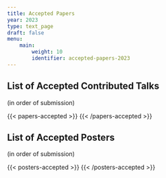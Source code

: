 ```yaml
---
title: Accepted Papers
year: 2023
type: text_page
draft: false
menu:
    main:
        weight: 10
        identifier: accepted-papers-2023
---
```



<script src="https://ajax.googleapis.com/ajax/libs/jquery/3.5.1/jquery.min.js"></script>

## List of Accepted Contributed Talks

(in order of submission)

{{< papers-accepted >}}
{{< /papers-accepted >}}


## List of Accepted Posters

(in order of submission)

{{< posters-accepted >}}
{{< /posters-accepted >}}

<!--
## Best Student Paper Awards
### Theory
Congratulations to **Tony Metger** for *Generalised entropy accumulation for quantum cryptography* with co-authors Omar Fawzi ; David Sutter ; Renato Renner

### Experiment
Congratulations to **Fadri Grünenfelder** for *Towards 100 Mbps secret key rate QKD* with co-authors Alberto Boaron ; Matthieu Perrenoud ; Giovanni Resta ; Raphael Houlmann ; Sylvain El-Khoury ; Hugo Zbinden -->




<!-- Download a zip-archive of
{{< button-link label="all posters" url="https://surfdrive.surf.nl/files/index.php/s/QujOcEzN8b7ndhH/download" icon="tar" >}} available so far.

### Tue, 11 Aug, 15:15 - 17:15 (TODO set final date)
{{< button-link label="session" url="/sessions/poster1" icon="link" >}}
{{< posters-accepted session="tue_afternoon" >}}{{< /posters-accepted >}}

### Thu, 13 Aug, 11:00 - 13:00 (TODO set final date)
{{< button-link label="session" url="/sessions/poster2" icon="link" >}}
{{< posters-accepted session="thu_morning">}}{{< /posters-accepted >}}
-->
